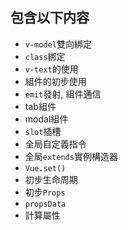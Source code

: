 ## 包含以下内容

- `v-model`雙向綁定
- `class`綁定
- `v-text`的使用
- 組件的初步使用
- `emit`發射, 組件通信
- tab組件
- modal組件
- `slot`插槽
- 全局自定義指令
- 全局`extends`實例構造器
- `Vue.set()`
- 初步生命周期
- 初步`Props`
- `propsData`
- 計算屬性